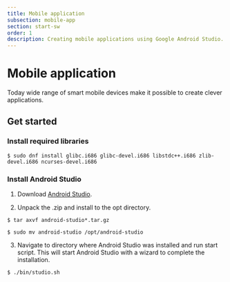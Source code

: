 ```yaml
---
title: Mobile application
subsection: mobile-app
section: start-sw
order: 1
description: Creating mobile applications using Google Android Studio.
---
```


# Mobile application

Today wide range of smart mobile devices make it possible to create clever applications.

## Get started

### Install required libraries

```$ sudo dnf install glibc.i686 glibc-devel.i686 libstdc++.i686 zlib-devel.i686 ncurses-devel.i686```

### Install Android Studio

1. Download [Android Studio](https://developer.android.com/studio/index.html).

2. Unpack the .zip and install to the opt directory.

```$ tar axvf android-studio*.tar.gz```

```$ sudo mv android-studio /opt/android-studio```

3. Navigate to directory where Android Studio was installed and run start script. This will start Android Studio with a wizard to complete the installation.

```$ ./bin/studio.sh```
